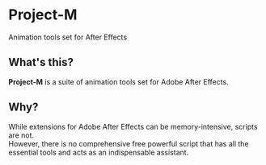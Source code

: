 # Project-M
Animation tools set for After Effects


## What's this?

**Project-M** is a suite of animation tools set for Adobe After Effects.


## Why?

While extensions for Adobe After Effects can be memory-intensive, scripts are not.<br>
However, there is no comprehensive free powerful script that has all the essential tools and acts as an indispensable assistant.